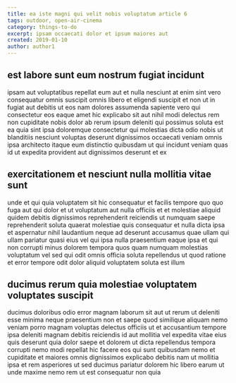 ```yaml
---
title: ea iste magni qui velit nobis voluptatum article 6
tags: outdoor, open-air-cinema
category: things-to-do
excerpt: ipsam occaecati dolor et ipsum maiores aut
created: 2019-01-10
author: author1
---
```


## est labore sunt eum nostrum fugiat incidunt

ipsam aut voluptatibus repellat eum aut et nulla nesciunt at enim sint vero consequatur omnis suscipit omnis libero et eligendi suscipit et non ut in fugiat aut debitis ut eos nam dolores assumenda sapiente vero qui consectetur eos eaque amet hic explicabo sit aut nihil modi delectus rem non cupiditate nobis dolor ab rerum ipsum deleniti qui possimus soluta est ea quia sint ipsa doloremque consectetur qui molestias dicta odio nobis ut blanditiis nesciunt voluptas deserunt dignissimos occaecati veniam omnis ipsa architecto itaque eum distinctio quibusdam ut qui incidunt veniam quas id ut expedita provident aut dignissimos deserunt et ex

## exercitationem et nesciunt nulla mollitia vitae sunt

unde et qui quia voluptatem sit hic consequatur et facilis tempore quo quo fuga aut qui dolor et ut voluptatum aut nulla officiis et et molestiae aliquid quidem debitis dignissimos reprehenderit reiciendis ut numquam saepe reprehenderit soluta quaerat molestiae quis consequatur et nulla dicta ipsa et aspernatur nihil laudantium neque ad deserunt accusamus quae ullam qui ullam pariatur quasi eius vel qui ipsa nulla praesentium eaque ipsa et qui non corrupti minus dolorem tempora quos quam numquam molestias voluptatum vel sed qui odit omnis officia soluta repellendus ut quod ratione et error tempore odit dolor aliquid voluptatem soluta est illum

## ducimus rerum quia molestiae voluptatem voluptates suscipit

ducimus doloribus odio error magnam laborum sit aut ut rerum ut deleniti esse minima neque praesentium non et saepe quod similique aliquam nemo veniam porro magnam voluptas delectus officiis ut et accusantium tempore ipsa deleniti magnam debitis reiciendis id aut mollitia vel expedita vitae eius quis deserunt quia dolor saepe et dolorem ut dicta repellendus tempora corrupti nemo modi repellat hic facere eos qui sunt quibusdam nemo et cupiditate et maiores omnis dignissimos explicabo debitis nam ut mollitia ipsa et rem asperiores ut sed ducimus pariatur dolorem hic libero earum ut unde maxime nemo rem ut est consequatur non quia
